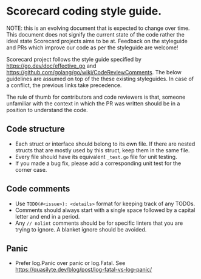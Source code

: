 # Scorecard coding style guide.

NOTE: this is an evolving document that is expected to change over time. This
document does not signify the current state of the code rather the ideal state
Scorecard projects aims to be at. Feedback on the styleguide and PRs which
improve our code as per the styleguide are welcome!

Scorecard project follows the style guide specified by
https://go.dev/doc/effective_go and
https://github.com/golang/go/wiki/CodeReviewComments. The below guidelines are
assumed on top of the these existing styleguides. In case of a conflict, the
previous links take precedence.

The rule of thumb for contributors and code reviewers is that, someone
unfamiliar with the context in which the PR was written should be in a position
to understand the code.

## Code structure

*   Each struct or interface should belong to its own file. If there are nested
    structs that are mostly used by this struct, keep them in the same file.
*   Every file should have its equivalent `_test.go` file for unit testing.
*   If you made a bug fix, please add a corresponding unit test for the corner
    case.

## Code comments

*   Use `TODO(#<issue>): <details>` format for keeping track of any TODOs.
*   Comments should always start with a single space followed by a capital
    letter and end in a period.
*   Any `// nolint` comments should be for specific linters that you are trying
    to ignore. A blanket ignore should be avoided.

## Panic

*   Prefer log.Panic over panic or log.Fatal. See
    https://quasilyte.dev/blog/post/log-fatal-vs-log-panic/
